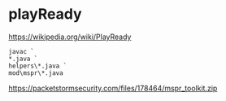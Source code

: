 # playReady

https://wikipedia.org/wiki/PlayReady

~~~
javac `
*.java `
helpers\*.java `
mod\mspr\*.java
~~~

<https://packetstormsecurity.com/files/178464/mspr_toolkit.zip>
